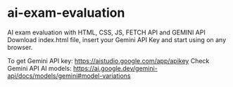 # ai-exam-evaluation
AI exam evaluation with HTML, CSS, JS, FETCH API and GEMINI API
Download index.html file, insert your Gemini API Key and start using on any browser.

To get Gemini API key: https://aistudio.google.com/app/apikey
Check Gemini API AI models: https://ai.google.dev/gemini-api/docs/models/gemini#model-variations
